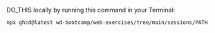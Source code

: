 DO_THIS locally by running this command in your Terminal:

```
npx ghcd@latest wd-bootcamp/web-exercises/tree/main/sessions/PATH
```

